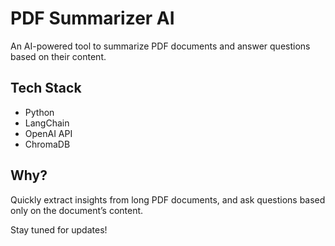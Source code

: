 # PDF Summarizer AI

An AI-powered tool to summarize PDF documents and answer questions based on their content.

## Tech Stack

- Python
- LangChain
- OpenAI API
- ChromaDB

## Why?

Quickly extract insights from long PDF documents, and ask questions based only on the document’s content.

Stay tuned for updates!

